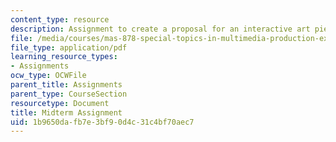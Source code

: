 ```yaml
---
content_type: resource
description: Assignment to create a proposal for an interactive art piece.
file: /media/courses/mas-878-special-topics-in-multimedia-production-experiences-in-interactive-art-fall-2003/1b9650dafb7e3bf90d4c31c4bf70aec7_mid_assign.pdf
file_type: application/pdf
learning_resource_types:
- Assignments
ocw_type: OCWFile
parent_title: Assignments
parent_type: CourseSection
resourcetype: Document
title: Midterm Assignment
uid: 1b9650da-fb7e-3bf9-0d4c-31c4bf70aec7
---
```

